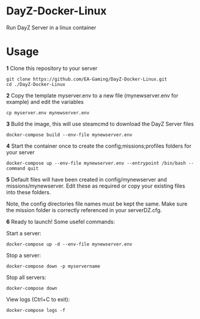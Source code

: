 # DayZ-Docker-Linux
Run DayZ Server in a linux container

# Usage

**1**
Clone this repository to your server
```
git clone https://github.com/EA-Gaming/DayZ-Docker-Linux.git
cd ./DayZ-Docker-Linux
```

**2**
Copy the template myserver.env to a new file (mynewserver.env for example) and edit the variables
```
cp myserver.env mynewserver.env
```

**3**
Build the image, this will use steamcmd to download the DayZ Server files
```
docker-compose build --env-file mynewserver.env
```

**4**
Start the container once to create the config;missions;profiles folders for your server
```
docker-compose up --env-file mynewserver.env --entrypoint /bin/bash --command quit
```

**5**
Default files will have been created in config/mynewserver and missions/mynewserver.
Edit these as required or copy your existing files into these folders.

Note, the config directories file names must be kept the same. Make sure the mission folder is correctly referenced in your serverDZ.cfg.

**6**
Ready to launch!
Some usefel commands:

Start a server:
```
docker-compose up -d --env-file mynewserver.env
```
Stop a server:
```
docker-compose down -p myservername
```
Stop all servers:
```
docker-compose down
```
View logs (Ctrl+C to exit):
```
docker-compose logs -f
```
